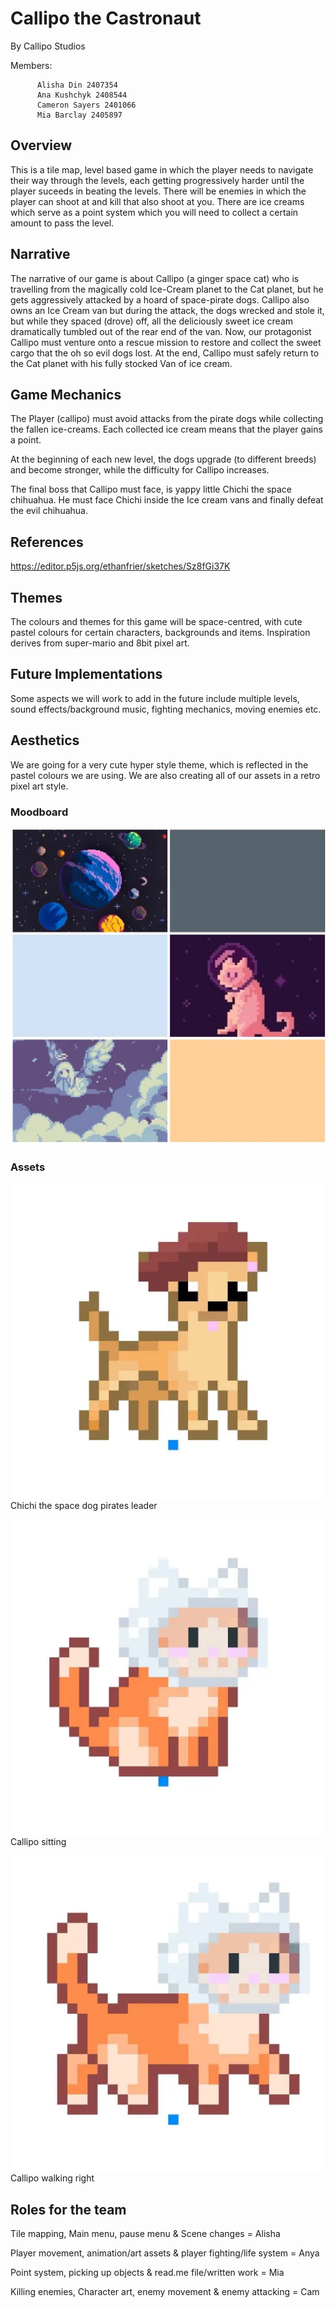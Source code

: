 # Callipo the Castronaut 


 By Callipo Studios
 
 Members: 

          
          Alisha Din 2407354 
          Ana Kushchyk 2408544
          Cameron Sayers 2401066
          Mia Barclay 2405897

## Overview
This is a tile map, level based game in which the player needs to navigate their way through the levels, each getting progressively harder until the player suceeds in beating the levels. There will be enemies in which the player can shoot at and kill that also shoot at you. There are ice creams which serve as a point system which you will need to collect a certain amount to pass the level. 


## Narrative 

 The narrative of our game is about Callipo (a ginger space cat) who is travelling from the magically cold Ice-Cream planet to the Cat planet, but he gets aggressively attacked by a hoard of space-pirate dogs. Callipo also owns an Ice Cream van but during the attack, the dogs wrecked and stole it, but while they spaced (drove) off, all the deliciously sweet ice cream dramatically tumbled out of the rear end of the van. Now, our protagonist Callipo must venture onto a rescue mission to restore and collect the sweet cargo that the oh so evil dogs lost. At the end, Callipo must safely return to the Cat planet with his fully stocked Van of ice cream. 


## Game Mechanics 

The Player (callipo) must avoid attacks from the pirate dogs while collecting the fallen ice-creams. Each collected ice cream means that the player gains a point.  

At the beginning of each new level, the dogs upgrade (to different breeds) and become stronger, while the difficulty for Callipo increases.  

The final boss that Callipo must face, is yappy little Chichi the space chihuahua. He must face Chichi inside the Ice cream vans and finally defeat the evil chihuahua.  

## References 
https://editor.p5js.org/ethanfrier/sketches/Sz8fGi37K

## Themes 


The colours and themes for this game will be space-centred, with cute pastel colours for certain characters, backgrounds and items. Inspiration derives from super-mario and 8bit pixel art.   


## Future Implementations
Some aspects we will work to add in the future include multiple levels, sound effects/background music, fighting mechanics, moving enemies etc. 
 
## Aesthetics

We are going for a very cute hyper style theme, which is reflected in the pastel colours we are using. We are also creating all of our assets in a retro pixel art style. 

### Moodboard
![](assets/moodboard.webp) 

### Assets
![](assets/chichi.webp) 
Chichi the space dog pirates leader

![](assets/calliposit.webp) 
Callipo sitting

![](assets/calliporight.webp) 
Callipo walking right

## Roles for the team 

Tile mapping, Main menu, pause menu & Scene changes = Alisha 

Player movement, animation/art assets & player fighting/life system = Anya 

Point system, picking up objects & read.me file/written work = Mia 

Killing enemies, Character art, enemy movement & enemy attacking = Cam 

